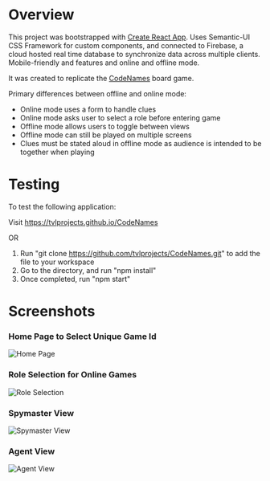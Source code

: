 # Overview

This project was bootstrapped with [Create React App](https://github.com/facebookincubator/create-react-app). Uses Semantic-UI CSS Framework for custom components, and connected to Firebase, a cloud hosted real time database to synchronize data across multiple clients. Mobile-friendly and features and online and offline mode.

It was created to replicate the [CodeNames](https://czechgames.com/files/rules/codenames-rules-en.pdf) board game.

Primary differences between offline and online mode:
* Online mode uses a form to handle clues
* Online mode asks user to select a role before entering game
* Offline mode allows users to toggle between views
* Offline mode can still be played on multiple screens
* Clues must be stated aloud in offline mode as audience is intended to be together when playing

# Testing
To test the following application:

Visit https://tvlprojects.github.io/CodeNames

OR

1. Run "git clone https://github.com/tvlprojects/CodeNames.git" to add the file to your workspace
2. Go to the directory, and run "npm install"
3. Once completed, run "npm start"

# Screenshots

### Home Page to Select Unique Game Id
![Home Page](https://i.imgur.com/sz1x20F.png)

### Role Selection for Online Games
![Role Selection](https://i.imgur.com/hzUQlND.png)

### Spymaster View
![Spymaster View](https://i.imgur.com/DXMy02i.png)

### Agent View
![Agent View](https://i.imgur.com/BGaoyCn.png)
